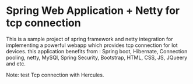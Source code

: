 # Spring Web Application + Netty for tcp connection

This is a sample project of spring framework and netty integration for implementing a powerful webapp which provides tcp connection for Iot devices.
this application benefits from :
Spring boot, Hibernate, Connection pooling, netty, MySQl, Spring Security, Bootstrap, HTML, CSS, JS, JQueery and etc.

Note: test Tcp connection with Hercules.
